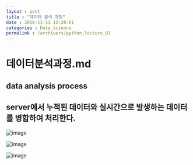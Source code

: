 ```yaml
---
layout : post
title : "데이터 분석 과정"
date : 2018-11-11 12:20:01
categories : Data_science
permalink : /archivers/python_lecture_01
---
```


# 데이터분석과정.md

## data analysis process
## server에서 누적된 데이터와 실시간으로 발생하는 데이터를 병합하여 처리한다.

![image](http://mail.naver.com/read/image/original/?mimeSN=1542090532.422943.26289.34560&offset=1763&size=97934&u=jnh04188&cid=5d162142ce13f26e51d1dffc66de5497@cweb14.nm.nhnsystem.com&contentType=image/png&filename=1542090513194.png)

![image](http://mail.naver.com/read/image/original/?mimeSN=1542090532.422943.26289.34560&offset=100005&size=33786&u=jnh04188&cid=812c74742b67aeb1a29b1cc4951cf6b@cweb22.nm.nhnsystem.com&contentType=image/png&filename=1542090523890.png)

![image](http://mail.naver.com/read/image/original/?mimeSN=1542090532.422943.26289.34560&offset=134100&size=35658&u=jnh04188&cid=c276a4283794a9c05e97f9654b5de134@cweb11.nm.nhnsystem.com&contentType=image/png&filename=1542090529509.png)


